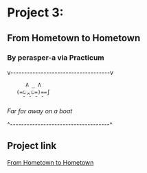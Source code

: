 # Project 3:
## From Hometown to Hometown
### By perasper-a via Practicum 
v------------------------------------v

```
      Λ _ Λ
   (=චᆽච=)==∫
     ˉ ˉ ˉ ˉ 
```

*Far far away on a boat*

^------------------------------------^
## Project link

[From Hometown to Hometown](https://perasper-a.github.io/web_project_3/)
